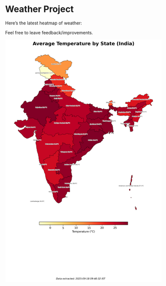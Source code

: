 # Weather Project

Here’s the latest heatmap of weather:

Feel free to leave feedback/improvements.

![India Heatmap](docs/assets/india_heatmap.png?v=CB863A)
